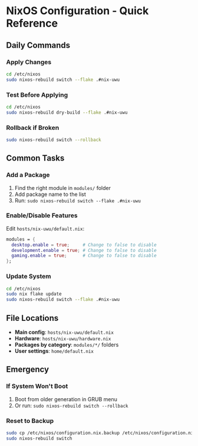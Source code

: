 # NixOS Configuration - Quick Reference

## Daily Commands

### Apply Changes
```bash
cd /etc/nixos
sudo nixos-rebuild switch --flake .#nix-uwu
```

### Test Before Applying
```bash
cd /etc/nixos
sudo nixos-rebuild dry-build --flake .#nix-uwu
```

### Rollback if Broken
```bash
sudo nixos-rebuild switch --rollback
```

## Common Tasks

### Add a Package
1. Find the right module in `modules/` folder
2. Add package name to the list
3. Run: `sudo nixos-rebuild switch --flake .#nix-uwu`

### Enable/Disable Features
Edit `hosts/nix-uwu/default.nix`:
```nix
modules = {
  desktop.enable = true;     # Change to false to disable
  development.enable = true; # Change to false to disable  
  gaming.enable = true;      # Change to false to disable
};
```

### Update System
```bash
cd /etc/nixos
sudo nix flake update
sudo nixos-rebuild switch --flake .#nix-uwu
```

## File Locations

- **Main config**: `hosts/nix-uwu/default.nix`
- **Hardware**: `hosts/nix-uwu/hardware.nix` 
- **Packages by category**: `modules/*/` folders
- **User settings**: `home/default.nix`

## Emergency

### If System Won't Boot
1. Boot from older generation in GRUB menu
2. Or run: `sudo nixos-rebuild switch --rollback`

### Reset to Backup
```bash
sudo cp /etc/nixos/configuration.nix.backup /etc/nixos/configuration.nix
sudo nixos-rebuild switch
```

